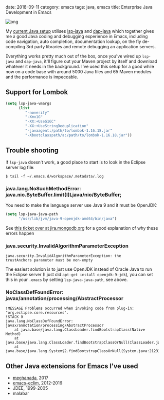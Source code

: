 date: 2018-09-11
category: emacs
tags: java, emacs
title: Enterprise Java Development in Emacs

<img class="right" src="/graphics/emacs/emacs.png" alt="png"/>

My [current Java
setup](https://gitlab.com/skybert/my-little-friends/blob/master/emacs/.emacs#L603)
utilises [lsp-java](https://github.com/emacs-lsp/lsp-java) and
[dap-java](https://github.com/yyoncho/dap-mode) which together gives
me a good Java coding and debugging experience in Emacs, including
code navigation, auto completion, documentation lookup, on the fly
de-compiling 3rd party libraries and remote debugging an application
servers.

Everything works pretty much out of the box, once you've wired up
`lsp-java` and `dap-java`, it'll figure out your Maven project by
itself and download whatever it needs in the background. I've used
this setup for a good while now on a code base with around 5000 Java
files and 65 Maven modules and the performance is impeccable.

## Support for Lombok

```lisp
(setq lsp-java-vmargs
      (list
         "-noverify"
         "-Xmx1G"
         "-XX:+UseG1GC"
         "-XX:+UseStringDeduplication"
         "-javaagent:/path/to/lombok-1.16.18.jar"
         "-Xbootclasspath/a:/path/to/lombok-1.16.18.jar"))
```

## Trouble shooting

If `lsp-java` doesn't work, a good place to start is to look in the
Eclipse server log file:
```text
$ tail -f ~/.emacs.d/workspace/.metadata/.log
```

### java.lang.NoSuchMethodError: java.nio.ByteBuffer.limit(I)Ljava/nio/ByteBuffer;

You need to make the language server use Java 9 and it must be
OpenJDK:

```lisp
(setq lsp-java-java-path
      "/usr/lib/jvm/java-9-openjdk-amd64/bin/java")
```
See [this ticket over at
jira.mongodb.org](https://jira.mongodb.org/browse/JAVA-2559) for a
good explanation of why these errors happen


### java.security.InvalidAlgorithmParameterException

```text
java.security.InvalidAlgorithmParameterException: the
trustAnchors parameter must be non-empty
```

The easiest solution is to just use OpenJDK instead of Oracle Java to
run the Eclipse server (I just did `apt-get install
openjdk-9-jdk`), you can set this in your `.emacs` by setting
`lsp-java-java-path`, see above.


### NoClassDefFoundError: javax/annotation/processing/AbstractProcessor
```
!MESSAGE Problems occurred when invoking code from plug-in: "org.eclipse.core.resources".
!STACK 0
java.lang.NoClassDefFoundError: javax/annotation/processing/AbstractProcessor
	at java.base/java.lang.ClassLoader.findBootstrapClass(Native Method)
	at java.base/java.lang.ClassLoader.findBootstrapClassOrNull(ClassLoader.java:1248)
	at java.base/java.lang.System$2.findBootstrapClassOrNull(System.java:2123)
```

## Other Java extensions for Emacs I've used

- [meghanada](https://github.com/mopemope/meghanada-emacs), 2017
- [emacs-eclim](https://github.com/emacs-eclim/emacs-eclim), 2012-2016
- JDEE, 1999-2005
- malabar
